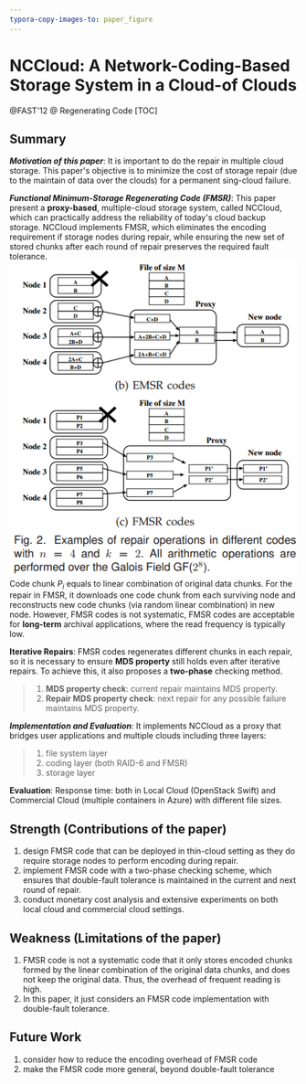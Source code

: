 ```yaml
---
typora-copy-images-to: paper_figure
---
```

# NCCloud: A Network-Coding-Based Storage System in a Cloud-of Clouds
@FAST'12 @ Regenerating Code
[TOC]

## Summary
***Motivation of this paper***: It is important to do the repair in multiple cloud storage. This paper's objective is to minimize the cost of storage repair (due to the maintain of data over the clouds) for a permanent sing-cloud failure. 


***Functional Minimum-Storage Regenerating Code (FMSR)***:
This paper present a **proxy-based**, multiple-cloud storage system, called NCCloud, which can practically address the reliability of today's cloud backup storage. NCCloud implements FMSR, which eliminates the encoding requirement if storage nodes during repair, while ensuring the new set of stored chunks after each round of repair preserves the required fault tolerance.
![1534231209288](paper_figure/1534231209288.png)
Code chunk $P_i$ equals to linear combination of original data chunks. For the repair in FMSR, it downloads one code chunk from each surviving node and reconstructs new code chunks (via random linear combination) in new node.
However, FMSR codes is not systematic, FMSR codes are acceptable for **long-term** archival applications, where the read frequency is typically low.

**Iterative Repairs**:
FMSR codes regenerates different chunks in each repair, so it is necessary to ensure **MDS property** still holds even after iterative repairs. To achieve this, it also proposes a **two-phase** checking method.
>1. **MDS property check**: current repair maintains MDS property.
>2. **Repair MDS property check**: next repair for any possible failure maintains MDS property.


***Implementation and Evaluation***:
It implements NCCloud as a proxy that bridges user applications and multiple clouds including three layers:
>1. file system layer
>2. coding layer (both RAID-6 and FMSR)
>3. storage layer

**Evaluation**:
Response time: both in Local Cloud (OpenStack Swift) and Commercial Cloud (multiple containers in Azure) with different file sizes.

## Strength (Contributions of the paper)
1. design FMSR code that can be deployed in thin-cloud setting as they do require storage nodes to perform encoding during repair.
2. implement FMSR code with a two-phase checking scheme, which ensures that double-fault tolerance is maintained in the current and next round of repair.
3. conduct monetary cost analysis and extensive experiments on both local cloud and commercial cloud settings.

## Weakness (Limitations of the paper)
1. FMSR code is not a systematic code that it only stores encoded chunks formed by the linear combination of the original data chunks, and does not keep the original data. Thus, the overhead of frequent reading is high. 
2. In this paper, it just considers an FMSR code implementation with double-fault tolerance.  

## Future Work
1. consider how to reduce the encoding overhead of FMSR code
2. make the FMSR code more general, beyond double-fault tolerance


